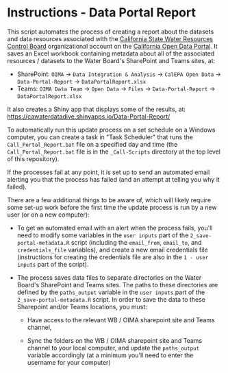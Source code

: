 # Instructions - Data Portal Report

This script automates the process of creating a report about the datasets and data resources associated with the [California State Water Resources Control Board](https://data.ca.gov/organization/california-state-water-resources-control-board) organizational account on the [California Open Data Portal](https://data.ca.gov/). It saves an Excel workbook containing metadata about all of the associated resources / datasets to the Water Board's SharePoint and Teams sites, at:

-   SharePoint: `OIMA` -\> `Data Integration & Analysis` -\> `CalEPA Open Data` -\> `Data-Portal-Report` -\> `DataPortalReport.xlsx`
-   Teams: `OIMA Data Team` -\> `Open Data` -\> `Files` -\> `Data-Portal-Report` -\> `DataPortalReport.xlsx`

It also creates a Shiny app that displays some of the results, at: <https://cawaterdatadive.shinyapps.io/Data-Portal-Report/>

To automatically run this update process on a set schedule on a Windows computer, you can create a task in "Task Scheduler" that runs the `Call_Portal_Report.bat` file on a specified day and time (the `Call_Portal_Report.bat` file is in the `_Call-Scripts` directory at the top level of this repository).

If the processes fail at any point, it is set up to send an automated email alerting you that the process has failed (and an attempt at telling you why it failed).

There are a few additional things to be aware of, which will likely require some set-up work before the first time the update process is run by a new user (or on a new computer):

-   To get an automated email with an alert when the process fails, you'll need to modify some variables in the `user inputs` part of the `2_save-portal-metadata.R` script (including the `email_from`, `email_to`, and `credentials_file` variables), and create a new email credentials file (instructions for creating the credentials file are also in the `1 - user inputs` part of the script).

-   The process saves data files to separate directories on the Water Board's SharePoint and Teams sites. The paths to these directories are defined by the `paths_output` variable in the `user inputs` part of the `2_save-portal-metadata.R` script. In order to save the data to these Sharepoint and/or Teams locations, you must:

    -   Have access to the relevant WB / OIMA sharepoint site and Teams channel,

    -   Sync the folders on the WB / OIMA sharepoint site and Teams channel to your local computer, and update the `paths_output` variable accordingly (at a minimum you'll need to enter the username for your computer)

